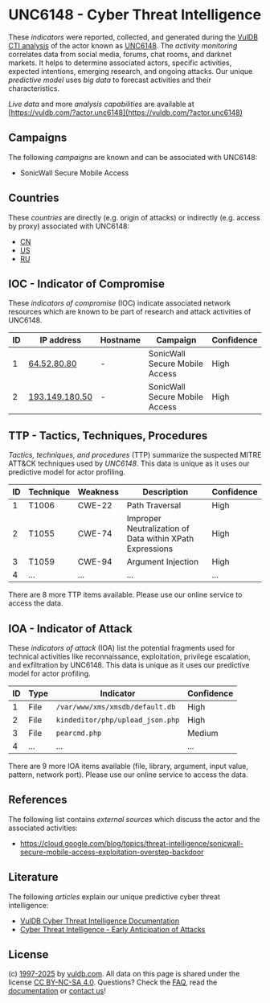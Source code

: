 # UNC6148 - Cyber Threat Intelligence

These _indicators_ were reported, collected, and generated during the [VulDB CTI analysis](https://vuldb.com/?kb.cti) of the actor known as [UNC6148](https://vuldb.com/?actor.unc6148). The _activity monitoring_ correlates data from social media, forums, chat rooms, and darknet markets. It helps to determine associated actors, specific activities, expected intentions, emerging research, and ongoing attacks. Our unique _predictive model_ uses _big data_ to forecast activities and their characteristics.

_Live data_ and more _analysis capabilities_ are available at [https://vuldb.com/?actor.unc6148](https://vuldb.com/?actor.unc6148)

## Campaigns

The following _campaigns_ are known and can be associated with UNC6148:

* SonicWall Secure Mobile Access

## Countries

These _countries_ are directly (e.g. origin of attacks) or indirectly (e.g. access by proxy) associated with UNC6148:

* [CN](https://vuldb.com/?country.cn)
* [US](https://vuldb.com/?country.us)
* [RU](https://vuldb.com/?country.ru)

## IOC - Indicator of Compromise

These _indicators of compromise_ (IOC) indicate associated network resources which are known to be part of research and attack activities of UNC6148.

ID | IP address | Hostname | Campaign | Confidence
-- | ---------- | -------- | -------- | ----------
1 | [64.52.80.80](https://vuldb.com/?ip.64.52.80.80) | - | SonicWall Secure Mobile Access | High
2 | [193.149.180.50](https://vuldb.com/?ip.193.149.180.50) | - | SonicWall Secure Mobile Access | High

## TTP - Tactics, Techniques, Procedures

_Tactics, techniques, and procedures_ (TTP) summarize the suspected MITRE ATT&CK techniques used by _UNC6148_. This data is unique as it uses our predictive model for actor profiling.

ID | Technique | Weakness | Description | Confidence
-- | --------- | -------- | ----------- | ----------
1 | T1006 | CWE-22 | Path Traversal | High
2 | T1055 | CWE-74 | Improper Neutralization of Data within XPath Expressions | High
3 | T1059 | CWE-94 | Argument Injection | High
4 | ... | ... | ... | ...

There are 8 more TTP items available. Please use our online service to access the data.

## IOA - Indicator of Attack

These _indicators of attack_ (IOA) list the potential fragments used for technical activities like reconnaissance, exploitation, privilege escalation, and exfiltration by UNC6148. This data is unique as it uses our predictive model for actor profiling.

ID | Type | Indicator | Confidence
-- | ---- | --------- | ----------
1 | File | `/var/www/xms/xmsdb/default.db` | High
2 | File | `kindeditor/php/upload_json.php` | High
3 | File | `pearcmd.php` | Medium
4 | ... | ... | ...

There are 9 more IOA items available (file, library, argument, input value, pattern, network port). Please use our online service to access the data.

## References

The following list contains _external sources_ which discuss the actor and the associated activities:

* https://cloud.google.com/blog/topics/threat-intelligence/sonicwall-secure-mobile-access-exploitation-overstep-backdoor

## Literature

The following _articles_ explain our unique predictive cyber threat intelligence:

* [VulDB Cyber Threat Intelligence Documentation](https://vuldb.com/?kb.cti)
* [Cyber Threat Intelligence - Early Anticipation of Attacks](https://www.scip.ch/en/?labs.20201022)

## License

(c) [1997-2025](https://vuldb.com/?kb.changelog) by [vuldb.com](https://vuldb.com/?kb.about). All data on this page is shared under the license [CC BY-NC-SA 4.0](https://creativecommons.org/licenses/by-nc-sa/4.0/). Questions? Check the [FAQ](https://vuldb.com/?kb.faq), read the [documentation](https://vuldb.com/?kb) or [contact us](https://vuldb.com/?contact)!
